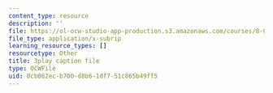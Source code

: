```yaml
---
content_type: resource
description: ''
file: https://ol-ocw-studio-app-production.s3.amazonaws.com/courses/8-01sc-classical-mechanics-fall-2016/0cb062ecb700d8b61df751c865b49ff5_W3TqFzVh_rE.srt
file_type: application/x-subrip
learning_resource_types: []
resourcetype: Other
title: 3play caption file
type: OCWFile
uid: 0cb062ec-b700-d8b6-1df7-51c865b49ff5
---
```

